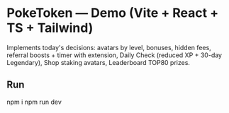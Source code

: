 # PokeToken — Demo (Vite + React + TS + Tailwind)
Implements today's decisions: avatars by level, bonuses, hidden fees, referral boosts + timer with extension, Daily Check (reduced XP + 30-day Legendary), Shop staking avatars, Leaderboard TOP80 prizes.
## Run
npm i
npm run dev
